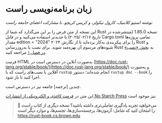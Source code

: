 # زبان برنامه‌نویسی راست

_نوشته استیو کلابنیک، کارول نیکولز، و کریس کریچو، با مشارکت اعضای جامعه راست_

این نسخه از متن فرض را بر این می‌گذارد که شما از Rust نسخه 1.85.0 (منتشرشده در تاریخ ۲۰۲۵/۰۲/۱۷) یا جدیدتر استفاده می‌کنید و در فایل Cargo.toml تمامی پروژه‌ها مقدار edition = "2024" را برای پیکربندی به‌کار برده‌اید تا از نگارش ۲۰۲۴ Rust و شیوه‌های مرسوم آن بهره‌مند شوید. برای نصب یا به‌روزرسانی Rust به [بخش «نصب» در فصل ۱][install] مراجعه کنید.

فرمت HTML به‌صورت آنلاین در دسترس است در
[https://doc.rust-lang.org/stable/book/](https://doc.rust-lang.org/stable/book/) 
و به‌صورت آفلاین با نصب‌های راست که با `rustup` انجام شده‌اند؛ دستور `rustup doc --book` را اجرا کنید تا باز شود.

چندین [ترجمه] جامعه نیز در دسترس است.

این متن در [فرمت کاغذی و الکترونیکی از انتشارات No Starch Press][nsprust] نیز موجود است.

[install]: ch01-01-installation.html
[nsprust]: https://nostarch.com/rust-programming-language-2nd-edition
[translations]: appendix-06-translation.html

> **🚨 می‌خواهید تجربه یادگیری تعاملی‌تری داشته باشید؟ نسخه دیگری از کتاب راست را امتحان کنید که شامل: آزمون‌ها، برجسته‌سازی‌ها، تجسم‌ها، و موارد دیگر است**: <https://rust-book.cs.brown.edu>
